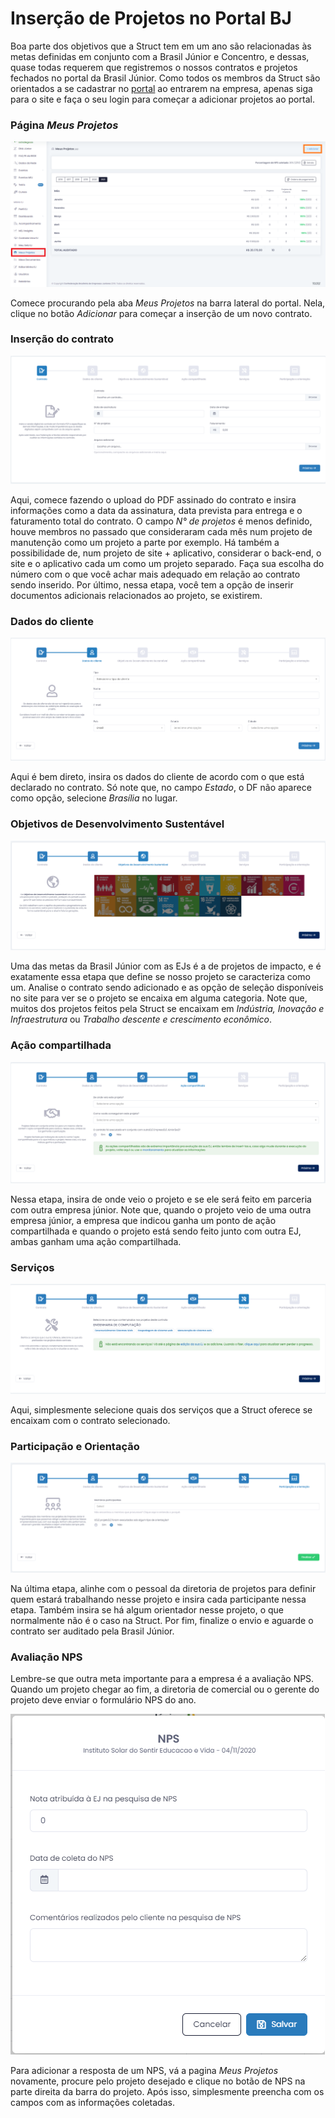# Inserção de Projetos no Portal BJ
Boa parte dos objetivos que a Struct tem em um ano são relacionadas às metas definidas em conjunto com a Brasil Júnior e Concentro, e dessas, quase todas requerem que registremos o nossos contratos e projetos fechados no portal da Brasil Júnior.
Como todos os membros da Struct são orientados a se cadastrar no [portal](https://brasiljunior.org.br/) ao entrarem na empresa, apenas siga para o site e faça o seu login para começar a adicionar projetos ao portal.

### Página *Meus Projetos*

![Tela de Meus Projetos](../../imagens/PortalBJ/PortalBJ-MeusProjetos.png)

Comece procurando pela aba *Meus Projetos* na barra lateral do portal. Nela, clique no botão *Adicionar* para começar a inserção de um novo contrato.

### Inserção do contrato

![Tela de inserção de contrato](../../imagens/PortalBJ/PortalBJ-DadosDoProjeto.png)

Aqui, comece fazendo o upload do PDF assinado do contrato e insira informações como a data da assinatura, data prevista para entrega e o faturamento total do contrato.
O campo *N° de projetos* é menos definido, houve membros no passado que consideraram cada mês num projeto de manutenção como um projeto a parte por exemplo. Há também a possibilidade de, num projeto de site + aplicativo, considerar o back-end, o site e o aplicativo cada um como um projeto separado. Faça sua escolha do número com o que você achar mais adequado em relação ao contrato sendo inserido.
Por último, nessa etapa, você tem a opção de inserir documentos adicionais relacionados ao projeto, se existirem.

### Dados do cliente

![Tela de dados do cliente](../../imagens/PortalBJ/PortalBJ-DadosDoCliente.png)

Aqui é bem direto, insira os dados do cliente de acordo com o que está declarado no contrato. Só note que, no campo *Estado*, o DF não aparece como opção, selecione *Brasília* no lugar.

### Objetivos de Desenvolvimento Sustentável

![Tela de ojetivos OBS](../../imagens/PortalBJ/PortalBJ-ObjetivosOBS.png)

Uma das metas da Brasil Júnior com as EJs é a de projetos de impacto, e é exatamente essa etapa que define se nosso projeto se caracteriza como um. 
Analise o contrato sendo adicionado e as opção de seleção disponíveis no site para ver se o projeto se encaixa em alguma categoria. Note que, muitos dos projetos feitos pela Struct se encaixam em *Indústria, Inovação e Infraestrutura* ou *Trabalho descente e crescimento econômico*.

### Ação compartilhada

![Tela de origem do projeto](../../imagens/PortalBJ/PortalBJ-AcaoCompartilhada.png)

Nessa etapa, insira de onde veio o projeto e se ele será feito em parceria com outra empresa júnior.
Note que, quando o projeto veio de uma outra empresa júnior, a empresa que indicou ganha um ponto de ação compartilhada e quando o projeto está sendo feito junto com outra EJ, ambas ganham uma ação compartilhada.

### Serviços

![Tela de serviços](../../imagens/PortalBJ/PortalBJ-Servicos.png)

Aqui, simplesmente selecione quais dos serviços que a Struct oferece se encaixam com o contrato selecionado.

### Participação e Orientação

![Tela de participantes](../../imagens/PortalBJ/PortalBJ-Participacao.png)

Na última etapa, alinhe com o pessoal da diretoria de projetos para definir quem estará trabalhando nesse projeto e insira cada participante nessa etapa. Também insira se há algum orientador nesse projeto, o que normalmente não é o caso na Struct.
Por fim, finalize o envio e aguarde o contrato ser auditado pela Brasil Júnior.

### Avaliação NPS
Lembre-se que outra meta importante para a empresa é a avaliação NPS. Quando um projeto chegar ao fim, a diretoria de comercial ou o gerente do projeto deve enviar o formulário NPS do ano.

![Tela de NPS](../../imagens/PortalBJ/PortalBJ-NPS.png)

Para adicionar a resposta de um NPS, vá a pagina *Meus Projetos* novamente, procure pelo projeto desejado e clique no botão de NPS na parte direita da barra do projeto. Após isso, simplesmente preencha com os campos com as informações coletadas.
